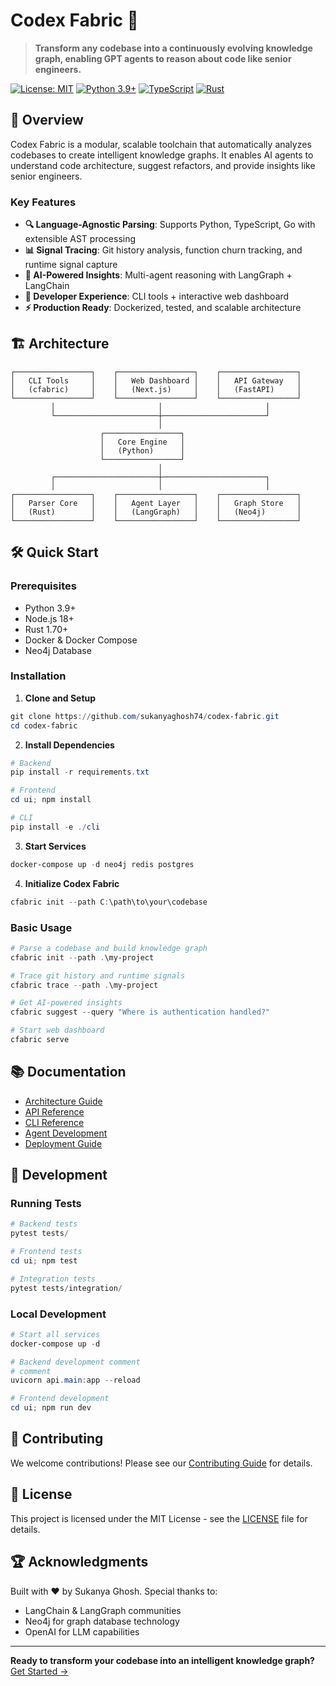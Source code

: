 # Codex Fabric 🧠

> **Transform any codebase into a continuously evolving knowledge graph, enabling GPT agents to reason about code like senior engineers.**

[![License: MIT](https://img.shields.io/badge/License-MIT-yellow.svg)](https://opensource.org/licenses/MIT)
[![Python 3.9+](https://img.shields.io/badge/python-3.9+-blue.svg)](https://www.python.org/downloads/)
[![TypeScript](https://img.shields.io/badge/TypeScript-5.0+-blue.svg)](https://www.typescriptlang.org/)
[![Rust](https://img.shields.io/badge/Rust-1.70+-orange.svg)](https://www.rust-lang.org/)

## 🚀 Overview

Codex Fabric is a modular, scalable toolchain that automatically analyzes codebases to create intelligent knowledge graphs. It enables AI agents to understand code architecture, suggest refactors, and provide insights like senior engineers.

### Key Features

- **🔍 Language-Agnostic Parsing**: Supports Python, TypeScript, Go with extensible AST processing
- **📊 Signal Tracing**: Git history analysis, function churn tracking, and runtime signal capture
- **🤖 AI-Powered Insights**: Multi-agent reasoning with LangGraph + LangChain
- **🎯 Developer Experience**: CLI tools + interactive web dashboard
- **⚡ Production Ready**: Dockerized, tested, and scalable architecture

## 🏗️ Architecture

```
┌─────────────────┐    ┌─────────────────┐    ┌─────────────────┐
│   CLI Tools     │    │   Web Dashboard │    │   API Gateway   │
│   (cfabric)     │    │   (Next.js)     │    │   (FastAPI)     │
└─────────────────┘    └─────────────────┘    └─────────────────┘
         │                       │                       │
         └───────────────────────┼───────────────────────┘
                                 │
                    ┌─────────────────┐
                    │   Core Engine   │
                    │   (Python)      │
                    └─────────────────┘
                                 │
         ┌───────────────────────┼───────────────────────┐
         │                       │                       │
┌─────────────────┐    ┌─────────────────┐    ┌─────────────────┐
│   Parser Core   │    │   Agent Layer   │    │   Graph Store   │
│   (Rust)        │    │   (LangGraph)   │    │   (Neo4j)       │
└─────────────────┘    └─────────────────┘    └─────────────────┘
```

## 🛠️ Quick Start

### Prerequisites

- Python 3.9+
- Node.js 18+
- Rust 1.70+
- Docker & Docker Compose
- Neo4j Database

### Installation

1. **Clone and Setup**
```powershell
git clone https://github.com/sukanyaghosh74/codex-fabric.git
cd codex-fabric
```

2. **Install Dependencies**
```powershell
# Backend
pip install -r requirements.txt

# Frontend
cd ui; npm install

# CLI
pip install -e ./cli
```

3. **Start Services**
```powershell
docker-compose up -d neo4j redis postgres
```

4. **Initialize Codex Fabric**
```powershell
cfabric init --path C:\path\to\your\codebase
```

### Basic Usage

```powershell
# Parse a codebase and build knowledge graph
cfabric init --path .\my-project

# Trace git history and runtime signals
cfabric trace --path .\my-project

# Get AI-powered insights
cfabric suggest --query "Where is authentication handled?"

# Start web dashboard
cfabric serve
```

## 📚 Documentation

- [Architecture Guide](./docs/architecture.md)
- [API Reference](./docs/api.md)
- [CLI Reference](./docs/cli.md)
- [Agent Development](./docs/agents.md)
- [Deployment Guide](./docs/deployment.md)

## 🧪 Development

### Running Tests
```powershell
# Backend tests
pytest tests/

# Frontend tests
cd ui; npm test

# Integration tests
pytest tests/integration/
```

### Local Development
```powershell
# Start all services
docker-compose up -d

# Backend development comment
# comment
uvicorn api.main:app --reload

# Frontend development
cd ui; npm run dev
```

## 🤝 Contributing

We welcome contributions! Please see our [Contributing Guide](./CONTRIBUTING.md) for details.

## 📄 License

This project is licensed under the MIT License - see the [LICENSE](LICENSE) file for details.

## 🏆 Acknowledgments

Built with ❤️ by Sukanya Ghosh. 
Special thanks to:
- LangChain & LangGraph communities
- Neo4j for graph database technology
- OpenAI for LLM capabilities

---

**Ready to transform your codebase into an intelligent knowledge graph?** [Get Started →](./docs/quickstart.md) 
